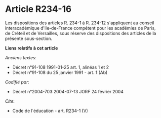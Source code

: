 # Article R234-16

Les dispositions des articles R. 234-1 à R. 234-12 s'appliquent au conseil interacadémique d'Ile-de-France compétent pour les
académies de Paris, de Créteil et de Versailles, sous réserve des dispositions des articles de la présente sous-section.

**Liens relatifs à cet article**

_Anciens textes_:

  - Décret n°91-108 1991-01-25 art. 1, alinéas 1 et 2
  - Décret n°91-108 du 25 janvier 1991 - art. 1 (Ab)

_Codifié par_:

  - Décret n°2004-703 2004-07-13 JORF 24 février 2004

_Cite_:

  - Code de l'éducation - art. R234-1 (V)
